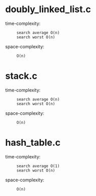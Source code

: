 # doubly_linked_list.c

time-complexity:

         search average O(n)
         search worst O(n)
         
space-complexity:
         
         O(n)

# stack.c

time-complexity:

         search average O(n)
         search worst O(n)
         
space-complexity:
         
         O(n)

# hash_table.c

time-complexity:

         search average O(1)
         search worst O(n)
         
space-complexity:
         
         O(n)
